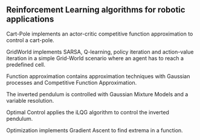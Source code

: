 ## Reinforcement Learning algorithms for robotic applications

Cart-Pole implements an actor-critic competitive function approximation to control a cart-pole. 

GridWorld implements SARSA, Q-learning, policy iteration and action-value iteration in a simple Grid-World scenario where an agent has to reach a predefined cell. 

Function approximation contains approximation techniques with Gaussian processes and Competitive Function Approximation. 

The inverted pendulum is controlled with Gaussian Mixture Models and a variable resolution. 

Optimal Control applies the iLQG algorithm to control the inverted pendulum. 

Optimization implements Gradient Ascent to find extrema in a function. 

